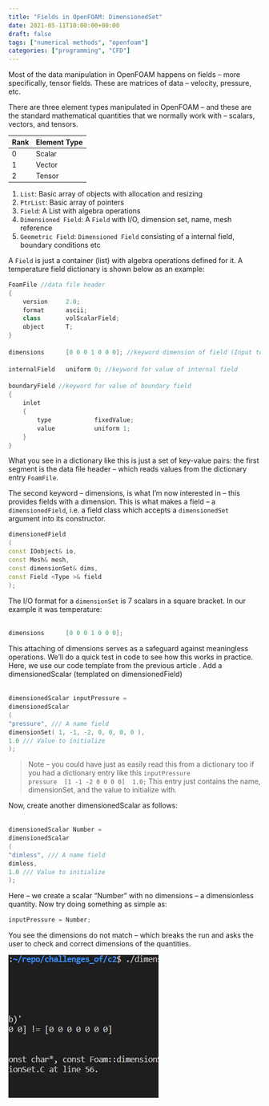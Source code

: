 ```yaml
---
title: "Fields in OpenFOAM: DimensionedSet"
date: 2021-05-11T10:00:00+00:00
draft: false
tags: ["numerical methods", "openfoam"]
categories: ["programming", "CFD"]
---
```


Most of the data manipulation in OpenFOAM happens on fields – more specifically, tensor fields. These are matrices of data – velocity, pressure, etc.

There are three element types manipulated in OpenFOAM – and these are the standard mathematical quantities that we normally work with – scalars, vectors, and tensors.

| Rank | Element Type |
|------|--------------|
| 0    | Scalar       |
| 1    | Vector       |
| 2    | Tensor       |

1. `List`: Basic array of objects with allocation and resizing
2. `PtrList`: Basic array of pointers
3. `Field`: A List with algebra operations
4. `Dimensioned Field`: A `Field` with I/O, dimension set, name, mesh reference
5. `Geometric Field`: `Dimensioned Field` consisting of a internal field, boundary
conditions etc

A `Field` is just a container (list) with algebra operations defined for it. A temperature field dictionary is shown below as an example:

```cpp
FoamFile //data file header
{
    version     2.0;
    format      ascii;
    class       volScalarField;
    object      T;
}

dimensions      [0 0 0 1 0 0 0]; //keyword dimension of field (Input to dimensionedSet)

internalField   uniform 0; //keyword for value of internal field 

boundaryField //keyword for value of boundary field
{
    inlet
    {
        type            fixedValue;
        value           uniform 1;
    }
}
```
What you see in a dictionary like this is just a set of key-value pairs: the first segment is the data file header – which reads values from the dictionary entry `FoamFile`.

The second keyword – dimensions, is what I’m now interested in – this provides fields with a dimension. This is what makes a field – a `dimensionedField`, i.e. a field class which accepts a `dimensionedSet` argument into its constructor.

```cpp
dimensionedField
(
const IOobject& io,
const Mesh& mesh,
const dimensionSet& dims,
const Field <Type >& field
);

```

The I/O format for a `dimensionSet` is 7 scalars in a square bracket. In our example it was temperature:

```cpp

dimensions      [0 0 0 1 0 0 0];
```

This attaching of dimensions serves as a safeguard against meaningless operations. We’ll do a quick test in code to see how this works in practice. Here, we use our code template from the previous article . Add a dimensionedScalar (templated on dimensionedField)
```cpp

dimensionedScalar inputPressure =
dimensionedScalar
(
"pressure", /// A name field
dimensionSet( 1, -1, -2, 0, 0, 0, 0 ),
1.0 /// Value to initialize
);
```
> Note – you could have just as easily read this from a dictionary too if you had a dictionary entry like this
 `inputPressure             pressure  [1 -1 -2 0 0 0 0]  1.0;`
 This entry just contains the name, dimensionSet, and the value to initialize with.

Now, create another dimensionedScalar as follows:

```cpp

dimensionedScalar Number =
dimensionedScalar
(
"dimless", /// A name field
dimless,
1.0 /// Value to initialize
);
```
Here – we create a scalar “Number” with no dimensions – a dimensionless quantity. Now try doing something as simple as:
```cpp
inputPressure = Number;
```

You see the dimensions do not match – which breaks the run and asks the user to check and correct dimensions of the quantities. 

![Dimesnionedset](dimensionedset_1.png)
